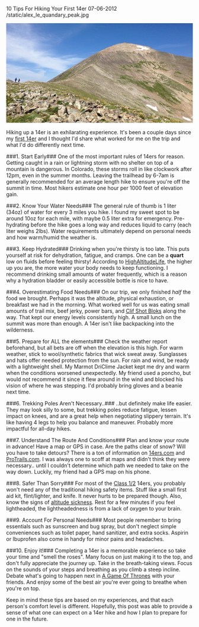 10 Tips For Hiking Your First 14er
07-06-2012
/static/alex_le_quandary_peak.jpg

<a href="/static/alex_le_quandary_peak.jpg"><img class="pure-img center" src="/static/alex_le_quandary_peak.jpg" alt="alex le 14er quandary peak" /></a>

Hiking up a 14er is an exhilarating experience. It's been a couple days since my [first 14er][1] and I thought I'd share what worked for me on the trip and what I'd do differently next time.

###1. Start Early###
One of the most important rules of 14ers for reason. Getting caught in a rain or lightning storm with no shelter on top of a mountain is dangerous. In Colorado, these storms roll in like clockwork after 12pm, even in the summer months. Leaving the trailhead by 6-7am is generally recommended for an average length hike to ensure you're off the summit in time. Most hikers estimate one hour per 1000 feet of elevation gain.

###2. Know Your Water Needs###
The general rule of thumb is 1 liter (34oz) of water for every 3 miles you hike. I found my sweet spot to be around 10oz for each mile, with maybe 0.5 liter extra for emergency. Pre-hydrating before the hike goes a long way and reduces liquid to carry (each liter weighs 2lbs). Water requirements ultimately depend on personal needs and how warm/humid the weather is.

###3. Keep Hydrated###
Drinking when you're thirsty is too late. This puts yourself at risk for dehydration, fatigue, and cramps. One can be a **quart** low on fluids before feeling thirsty! According to [HighAltitudeLife][7], the higher up you are, the more water your body needs to keep functioning. I recommend drinking small amounts of water frequently, which is a reason why a hydration bladder or easily accessible bottle is nice to have.

###4. Overestimating Food Needs###
On our trip, we only finished *half* the food we brought. Perhaps it was the altitude, physical exhaustion, or breakfast we had in the morning. What worked well for us was eating small amounts of trail mix, beef jerky, power bars, and [Clif Shot Bloks][4] along the way. That kept our energy levels consistently high. A small lunch on the summit was more than enough. A 14er isn't like backpacking into the wilderness.

###5. Prepare for ALL the elements###
Check the weather report beforehand, but all bets are off when the elevation is this high. For warm weather, stick to wool/synthetic fabrics that wick sweat away. Sunglasses and hats offer needed protection from the sun. For rain and wind, be ready with a lightweight shell. My Marmot DriClime Jacket kept me dry and warm when the conditions worsened unexpectedly. My friend used a poncho, but would not recommend it since it flew around in the wind and blocked his vision of where he was stepping. I'd probably bring gloves and a beanie next time.

###6. Trekking Poles Aren't Necessary..###
..but definitely make life easier. They may look silly to some, but trekking poles reduce fatigue, lessen impact on knees, and are a great help when negotiating slippery terrain. It's like having 4 legs to help you balance and maneuver. Probably more impactful for all-day hikes.

###7. Understand The Route And Conditions###
Plan and know your route in advance! Have a map or GPS in case. Are the paths clear of snow? Will you have to take detours? There is a ton of information on [14ers.com][5] and [ProTrails.com][6]. I was always one to scoff at maps and didn't think they were necessary.. until I couldn't determine which path we needed to take on the way down. Luckily, my friend had a GPS map on his phone.

###8. Safer Than Sorry###
For most of the [Class 1/2][8] 14ers, you probably won't need any of the traditional hiking safety items. Stuff like a small first aid kit, flint/lighter, and knife. It never hurts to be prepared though. Also, know the signs of [altitude sickness][2]. Rest for a few minutes if you feel lightheaded, the lightheadedness is from a lack of oxygen to your brain.

###9. Account For Personal Needs###
Most people remember to bring essentials such as sunscreen and bug spray, but don't neglect simple conveniences such as toilet paper, hand sanitizer, and extra socks. Aspirin or Ibuprofen also come in handy for minor pains and headaches.

###10. Enjoy it!###
Completing a 14er is a memorable experience so take your time and "smell the roses". Many focus on just making it to the top, and don't fully appreciate the journey up. Take in the breath-taking views. Focus on the sounds of your steps and breathing as you climb a steep incline. Debate what's going to happen next in [A Game Of Thrones][3] with your friends. And enjoy some of the best air you're ever going to breathe when you're on top.

Keep in mind these tips are based on my experiences, and that each person's comfort level is different. Hopefully, this post was able to provide a sense of what one can expect on a 14er hike and how I plan to prepare for one in the future.

[1]: /blog/2012/first-14er-grays-and-torreys-peak.html
[2]: http://www.ncbi.nlm.nih.gov/pubmedhealth/PMH0001190/
[3]: http://en.wikipedia.org/wiki/A_Game_of_Thrones
[4]: http://www.clifbar.com/food/products_shot_bloks/
[5]: http://14ers.com/
[6]: http://protrails.com/
[7]: http://www.highaltitudelife.com/dehydration.htm
[8]: http://www.14ers.com/classes.html
